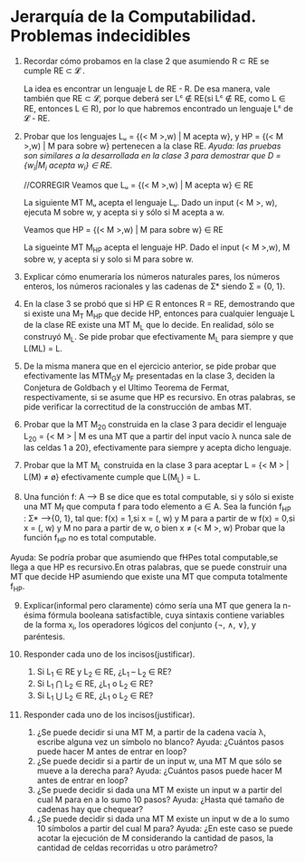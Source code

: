 # Jerarquía de la Computabilidad. Problemas indecidibles

1. Recordar cómo probamos en la clase 2 que asumiendo R ⊂ RE se cumple RE ⊂ 𝓛 .

    La idea es encontrar un lenguaje L de RE - R. De esa manera, vale también que RE ⊂ 𝓛, porque deberá ser Lᶜ ∉ RE(si Lᶜ ∉ RE, como L ∈ RE, entonces L ∈ R), por lo que habremos encontrado un lenguaje Lᶜ de 𝓛 - RE.

2. Probar que los lenguajes Lᵤ = {(< M >,w) | M acepta w}, y HP = {(< M >,w) | M para sobre w} pertenecen a la clase RE. *Ayuda: las pruebas son similares a la desarrollada en la clase 3 para demostrar que D = {w<sub>i</sub>|M<sub>i</sub> acepta w<sub>i</sub>} ∈ RE.*

    //CORREGIR
    Veamos que Lᵤ = {(< M >,w) | M acepta w} ∈ RE
    
    La siguiente MT Mᵤ acepta el lenguaje Lᵤ. Dado un input (< M >, w), ejecuta M sobre w, y acepta si y sólo si M acepta a w.

    Veamos que HP = {(< M >,w) | M para sobre w} ∈ RE

    La sigueinte MT M<sub>HP</sub> acepta el lenguaje HP. Dado el input (< M >,w), M sobre w, y acepta si y solo si M para sobre w.

3. Explicar cómo enumeraría los números naturales pares, los números enteros, los números racionales y las cadenas de Ʃ* siendo Ʃ = {0, 1}.

4. En la clase 3 se probó que si HP ∈ R entonces R = RE, demostrando que si existe una M<sub>T</sub> M<sub>HP</sub> que decide HP, entonces para cualquier lenguaje L de la clase RE existe una MT M<sub>L</sub> que lo decide. En realidad, sólo se construyó M<sub>L</sub>. Se pide probar que efectivamente M<sub>L</sub> para siempre y que L(ML) = L.

5. De la misma manera que en el ejercicio anterior, se pide probar que efectivamente las MTM<sub>G</sub>y M<sub>F</sub> presentadas en la clase 3, deciden la Conjetura de Goldbach y el Ultimo Teorema de Fermat, respectivamente, si se asume que HP es recursivo. En otras palabras, se pide verificar la correctitud de la construcción de ambas MT.

6. Probar que la MT M<sub>20</sub> construida en la clase 3 para decidir el lenguaje L<sub>20</sub> = {< M > | M es una MT que a partir del input vacío λ nunca sale de las celdas 1 a 20}, efectivamente para siempre y acepta dicho lenguaje.

7. Probar que la MT M<sub>L</sub> construida en la clase 3 para aceptar L = {< M > | L(M) ≠ ø} efectivamente cumple que L(M<sub>L</sub>) = L.

8. Una función f: A ⟶ B se dice que es total computable, si y sólo si existe una MT M<sub>f</sub> que computa f para todo elemento a ∈ A. Sea la función f<sub>HP</sub> : Ʃ* ⟶{0, 1}, tal que:
    f(x) = 1,si x = (<M>, w) y M para a partir de w
    f(x) = 0,si x = (<M>, w) y M no para a partir de w, o bien x ≠ (< M >, w)
    Probar que la función f<sub>HP</sub> no es total computable.

Ayuda: Se podría probar que asumiendo que fHPes total computable,se llega a que HP es recursivo.En otras palabras, que se puede construir una MT que decide HP asumiendo que existe una MT que computa totalmente f<sub>HP</sub>.

9. Explicar(informal pero claramente) cómo sería una MT que genera la n-ésima fórmula booleana satisfactible, cuya sintaxis contiene variables de la forma x<sub>i</sub>, los operadores lógicos del conjunto {¬, ∧, ∨}, y paréntesis.

10. Responder cada uno de los incisos(justificar).
    1. Si L<sub>1</sub> ∈ RE y L<sub>2</sub> ∈ RE, ¿L<sub>1</sub> – L<sub>2</sub> ∈ RE?
    2. Si L<sub>1</sub> ⋂ L<sub>2</sub> ∈ RE, ¿L<sub>1</sub> o L<sub>2</sub> ∈ RE?
    3. Si L<sub>1</sub> ⋃ L<sub>2</sub> ∈ RE, ¿L<sub>1</sub> o L<sub>2</sub> ∈ RE?

11. Responder cada uno de los incisos(justificar).
    
    1. ¿Se puede decidir si una MT M, a partir de la cadena vacía λ, escribe alguna vez un símbolo no blanco? Ayuda: ¿Cuántos pasos puede hacer M antes de entrar en loop?
    2. ¿Se puede decidir si a partir de un input w, una MT M que sólo se mueve a la derecha para? Ayuda: ¿Cuántos pasos puede hacer M antes de entrar en loop?
    3. ¿Se puede decidir si dada una MT M existe un input w a partir del cual M para en a lo sumo 10 pasos? Ayuda: ¿Hasta qué tamaño de cadenas hay que chequear?
    4. ¿Se puede decidir si dada una MT M existe un input w de a lo sumo 10 símbolos a partir del cual M para? Ayuda: ¿En  este caso se puede acotar la ejecución de M considerando la cantidad de pasos, la cantidad de celdas recorridas u otro parámetro?